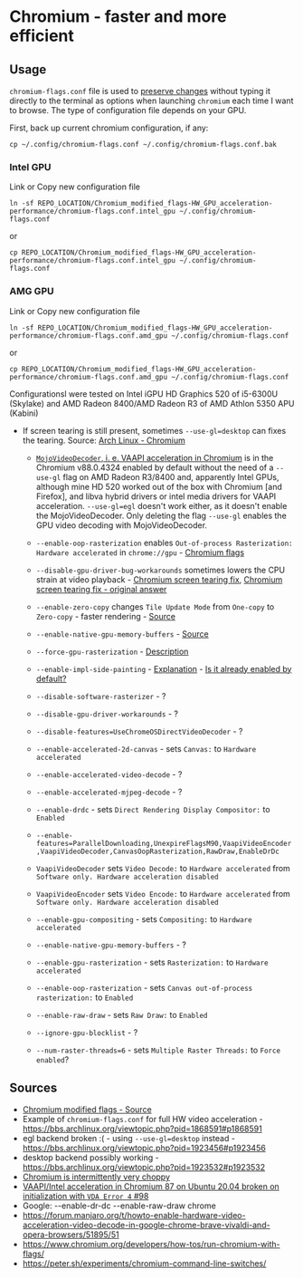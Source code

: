 # Chromium - faster and more efficient

## Usage

`chromium-flags.conf` file is used to [preserve changes](https://wiki.archlinux.org/index.php/Chromium#Making_flags_persistent) without typing it directly to the terminal as options when launching `chromium` each time I want to browse. The type of configuration file depends on your GPU.

First, back up current chromium configuration, if any:

    cp ~/.config/chromium-flags.conf ~/.config/chromium-flags.conf.bak

### Intel GPU

Link or Copy new configuration file

    ln -sf REPO_LOCATION/Chromium_modified_flags-HW_GPU_acceleration-performance/chromium-flags.conf.intel_gpu ~/.config/chromium-flags.conf
    
or

    cp REPO_LOCATION/Chromium_modified_flags-HW_GPU_acceleration-performance/chromium-flags.conf.intel_gpu ~/.config/chromium-flags.conf
    
### AMG GPU

Link or Copy new configuration file

    ln -sf REPO_LOCATION/Chromium_modified_flags-HW_GPU_acceleration-performance/chromium-flags.conf.amd_gpu ~/.config/chromium-flags.conf
    
or

    cp REPO_LOCATION/Chromium_modified_flags-HW_GPU_acceleration-performance/chromium-flags.conf.amd_gpu ~/.config/chromium-flags.conf

Configurationsl were tested on Intel iGPU HD Graphics 520 of i5-6300U (Skylake) and AMD Radeon 8400/AMD Radeon R3 of AMD Athlon 5350 APU (Kabini)

- If screen tearing is still present, sometimes `--use-gl=desktop` can fixes the tearing. Source: [Arch Linux - Chromium](https://wiki.archlinux.org/index.php/Chromium#)
    - [`MojoVideoDecoder`, i. e. VAAPI acceleration in Chromium](https://github.com/saiarcot895/chromium-ubuntu-build/issues/98#issuecomment-711220942) is in the Chromium v88.0.4324 enabled by default without the need of a `--use-gl` flag on AMD Radeon R3/8400 and, apparently Intel GPUs, although mine HD 520 worked out of the box with Chromium [and Firefox], and libva hybrid drivers or intel media drivers for VAAPI acceleration. `--use-gl=egl` doesn't work either, as it doesn't enable the MojoVideoDecoder. Only deleting the flag `--use-gl` enables the GPU video decoding with MojoVideoDecoder.
    - `--enable-oop-rasterization` enables `Out-of-process Rasterization: Hardware accelerated` in `chrome://gpu` - [Chromium flags](https://www.reddit.com/r/vscode/comments/fp6zao/how_do_i_pass_chromium_flags_to_vs_code/)
    - `--disable-gpu-driver-bug-workarounds` sometimes lowers the CPU strain at video playback - [Chromium screen tearing fix](https://www.reddit.com/r/archlinux/comments/8n5w7z/chromiumchrome_full_screen_videos_screen_tearing/), [Chromium screen tearing fix - original answer](https://bbs.archlinux.org/viewtopic.php?pid=1788065#p1788065)
    - `--enable-zero-copy` changes `Tile Update Mode` from `One-copy` to `Zero-copy` - faster rendering - [Source](https://www.ghacks.net/2017/01/31/chromes-rendering-gets-faster-here-is-what-google-does-not-tell-you/)
    - `--enable-native-gpu-memory-buffers` - [Source](https://software.intel.com/content/www/us/en/develop/articles/zero-copy-texture-uploads-in-chrome-os.html)
    - `--force-gpu-rasterization` - [Description](https://www.chromium.org/developers/design-documents/chromium-graphics/how-to-get-gpu-rasterization)
    - `--enable-impl-side-painting` - [Explanation](http://www.chromium.org/developers/design-documents/impl-side-painting) - [Is it already enabled by default?](https://codereview.chromium.org/830273003/)
    - `--disable-software-rasterizer` - ?
    - `--disable-gpu-driver-workarounds` - ?
    - `--disable-features=UseChromeOSDirectVideoDecoder` - ?
    - `--enable-accelerated-2d-canvas` - sets `Canvas:` to `Hardware accelerated`
    - `--enable-accelerated-video-decode` - ?
    - `--enable-accelerated-mjpeg-decode` - ?
    - `--enable-drdc` - sets `Direct Rendering Display Compositor:` to `Enabled`

    - `--enable-features=ParallelDownloading,UnexpireFlagsM90,VaapiVideoEncoder,VaapiVideoDecoder,CanvasOopRasterization,RawDraw,EnableDrDc`
    - `VaapiVideoDecoder` sets `Video Decode:` to `Hardware accelerated` from `Software only. Hardware acceleration disabled`
    - `VaapiVideoEncoder` sets `Video Encode:` to `Hardware accelerated` from `Software only. Hardware acceleration disabled`

    - `--enable-gpu-compositing` - sets `Compositing:` to `Hardware accelerated`
    - `--enable-native-gpu-memory-buffers` - ?
    - `--enable-gpu-rasterization` - sets `Rasterization:` to `Hardware accelerated`
    - `--enable-oop-rasterization` - sets `Canvas out-of-process rasterization:` to `Enabled`
    - `--enable-raw-draw` - sets `Raw Draw:` to `Enabled`
    - `--ignore-gpu-blocklist` - ?
    - `--num-raster-threads=6` - sets `Multiple Raster Threads:` to `Force enabled`?


## Sources

- [Chromium modified flags - Source](https://gist.github.com/ibLeDy/1495735312943b9dd646fd9ddf618513)
- Example of `chromium-flags.conf` for full HW video acceleration - https://bbs.archlinux.org/viewtopic.php?pid=1868591#p1868591
- egl backend broken :( - using `--use-gl=desktop` instead - https://bbs.archlinux.org/viewtopic.php?pid=1923456#p1923456
- desktop backend possibly working - https://bbs.archlinux.org/viewtopic.php?pid=1923532#p1923532
- [Chromium is intermittently very choppy](https://bbs.archlinux.org/viewtopic.php?pid=1788065#p1788065)
- [VAAPI/Intel acceleration in Chromium 87 on Ubuntu 20.04 broken on initialization with `VDA Error 4` #98](https://github.com/saiarcot895/chromium-ubuntu-build/issues/98#issuecomment-711220942)
- Google: --enable-dr-dc --enable-raw-draw chrome
- https://forum.manjaro.org/t/howto-enable-hardware-video-acceleration-video-decode-in-google-chrome-brave-vivaldi-and-opera-browsers/51895/51
- https://www.chromium.org/developers/how-tos/run-chromium-with-flags/
- https://peter.sh/experiments/chromium-command-line-switches/
